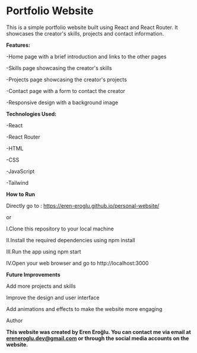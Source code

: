 # Portfolio Website

This is a simple portfolio website built using React and React Router. It showcases the creator's skills, projects and contact information.

**Features:**

-Home page with a brief introduction and links to the other pages

-Skills page showcasing the creator's skills

-Projects page showcasing the creator's projects

-Contact page with a form to contact the creator

-Responsive design with a background image


**Technologies Used:**

-React

-React Router

-HTML

-CSS

-JavaScript

-Tailwind

**How to Run**

Directly go to : https://eren-eroglu.github.io/personal-website/ 

or

I.Clone this repository to your local machine

II.Install the required dependencies using npm install

III.Run the app using npm start

IV.Open your web browser and go to http://localhost:3000

**Future Improvements**

Add more projects and skills

Improve the design and user interface

Add animations and effects to make the website more engaging

Author

**This website was created by Eren Eroğlu. You can contact me via email at ereneroglu.dev@gmail.com or through the social media accounts on the website.**